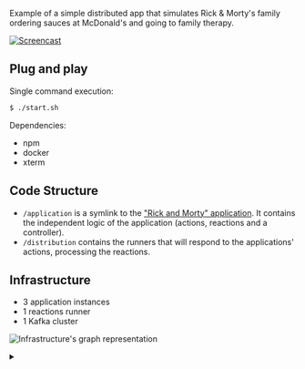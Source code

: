 Example of a simple distributed app that simulates Rick & Morty's family ordering sauces at McDonald's and going to family therapy.

[![Screencast](https://j.gifs.com/9Q7OjP.gif)](https://j.gifs.com/gLV6M6.gif)

## Plug and play

Single command execution:

```bash
$ ./start.sh
```

Dependencies:

* npm
* docker
* xterm

## Code Structure

* `/application` is a symlink to the ["Rick and Morty" application](../.rick-morty-application). It contains the independent logic of the application (actions, reactions and a controller).
* `/distribution` contains the runners that will respond to the applications' actions, processing the reactions.

## Infrastructure

* 3 application instances
* 1 reactions runner
* 1 Kafka cluster

![Infrastructure's graph representation](https://g.gravizo.com/source/custom_mark?https%3A%2F%2Frawgit.com%2FQuadric%2Fradiaction%2Fmaster%2Fexamples%2Fbasic-example%2FREADME.md)
<details> 
<summary></summary>
custom_mark
digraph G {
  subgraph cluster_0 {
    style=filled;
    color="#ffaa00";
    node [style=filled,color=white];
    a0
    a1
    label = "process #1\n[distribution]";
  }
  subgraph cluster_1 {
    color=blue
    node [style=filled,shape=rectangle];
    b0
    b1
    b2
    b3
    label = "message broker";
  }
  subgraph cluster_2 {
    style=filled;
    color="#aaaaff"
    node [style=filled,color=white];
    c0
    c1
    label = "process #2\n[application]";
  }
  subgraph cluster_3 {
    style=filled;
    color="#aaffaa"
    node [style=filled,color=white];
    d0
    d1
    label = "process #3\n[application]";
  }
  subgraph cluster_4 {
    style=filled;
    color="#ffaaaa"
    node [style=filled,color=white];
    e0
    e1
    label = "process #4\n[application]";
  }
  start[label="start.sh",color=transparent]
  a0[label=<buySauce<br /><font color="#aaaaaa">( reaction )</font>>]
  b0[label="rick-morty__BUY_SAUCE"]
  c0[label=<buySauce<br /><font color="#aaaaaa">( action )</font>>]
  d0[label=<buySauce<br /><font color="#aaaaaa">( action )</font>>]
  e0[label=<buySauce<br /><font color="#aaaaaa">( action )</font>>]
  a1[label=<bringToFamilyTherapy<br /><font color="#aaaaaa">( reaction )</font>>]
  b1[label="rick-morty__BRING_TO_FAMILY_THERAPY"]
  c1[label=<bringToFamilyTherapy<br /><font color="#aaaaaa">( action )</font>>]
  d1[label=<bringToFamilyTherapy<br /><font color="#aaaaaa">( action )</font>>]
  e1[label=<bringToFamilyTherapy<br /><font color="#aaaaaa">( action )</font>>]
  b2[label="rick-morty__BUY_SAUCE.output"]
  b3[label="rick-morty__BRING_TO_FAMILY_THERAPY.output"]
  start -> a0-> a1 [color=transparent];
  start -> b0-> b1 -> b2 -> b3 [color=transparent];
  start -> c0-> c1 [color=transparent];
  start -> d0-> d1 [color=transparent];
  start -> e0-> e1 [color=transparent];
  c0 -> b0 -> a0 -> b2 -> c0 [color="#0000ff"];
  d0 -> b0 -> a0 -> b2 -> d0 [color="#00ff00"]
  e0 -> b0 -> a0 -> b2 -> e0 [color="#ff0000"]
  c1 -> b1 -> a1 -> b3 -> c1 [color="#0000ff"];
  d1 -> b1 -> a1 -> b3 -> d1 [color="#00ff00"]
  e1 -> b1 -> a1 -> b3 -> e1 [color="#ff0000"]
}
custom_mark
</details>